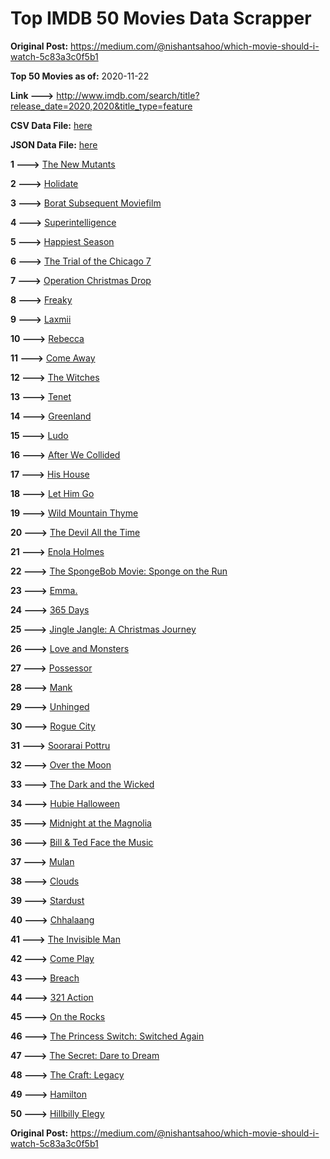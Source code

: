 # Top IMDB 50 Movies Data Scrapper

**Original Post:** https://medium.com/@nishantsahoo/which-movie-should-i-watch-5c83a3c0f5b1

**Top 50 Movies as of:** 2020-11-22

**Link --->** http://www.imdb.com/search/title?release_date=2020,2020&title_type=feature

**CSV Data File:** [here](/Data/data.csv)

**JSON Data File:** [here](/Data/data.json)

**1 --->** [The New Mutants](https://www.imdb.com/title/tt4682266/?ref_=adv_li_tt)

**2 --->** [Holidate](https://www.imdb.com/title/tt9866072/?ref_=adv_li_tt)

**3 --->** [Borat Subsequent Moviefilm](https://www.imdb.com/title/tt13143964/?ref_=adv_li_tt)

**4 --->** [Superintelligence](https://www.imdb.com/title/tt7178640/?ref_=adv_li_tt)

**5 --->** [Happiest Season](https://www.imdb.com/title/tt8522006/?ref_=adv_li_tt)

**6 --->** [The Trial of the Chicago 7](https://www.imdb.com/title/tt1070874/?ref_=adv_li_tt)

**7 --->** [Operation Christmas Drop](https://www.imdb.com/title/tt13236566/?ref_=adv_li_tt)

**8 --->** [Freaky](https://www.imdb.com/title/tt10919380/?ref_=adv_li_tt)

**9 --->** [Laxmii](https://www.imdb.com/title/tt10350922/?ref_=adv_li_tt)

**10 --->** [Rebecca](https://www.imdb.com/title/tt2235695/?ref_=adv_li_tt)

**11 --->** [Come Away](https://www.imdb.com/title/tt5714470/?ref_=adv_li_tt)

**12 --->** [The Witches](https://www.imdb.com/title/tt0805647/?ref_=adv_li_tt)

**13 --->** [Tenet](https://www.imdb.com/title/tt6723592/?ref_=adv_li_tt)

**14 --->** [Greenland](https://www.imdb.com/title/tt7737786/?ref_=adv_li_tt)

**15 --->** [Ludo](https://www.imdb.com/title/tt7212754/?ref_=adv_li_tt)

**16 --->** [After We Collided](https://www.imdb.com/title/tt10362466/?ref_=adv_li_tt)

**17 --->** [His House](https://www.imdb.com/title/tt8508734/?ref_=adv_li_tt)

**18 --->** [Let Him Go](https://www.imdb.com/title/tt9340860/?ref_=adv_li_tt)

**19 --->** [Wild Mountain Thyme](https://www.imdb.com/title/tt6842770/?ref_=adv_li_tt)

**20 --->** [The Devil All the Time](https://www.imdb.com/title/tt7395114/?ref_=adv_li_tt)

**21 --->** [Enola Holmes](https://www.imdb.com/title/tt7846844/?ref_=adv_li_tt)

**22 --->** [The SpongeBob Movie: Sponge on the Run](https://www.imdb.com/title/tt4823776/?ref_=adv_li_tt)

**23 --->** [Emma.](https://www.imdb.com/title/tt9214832/?ref_=adv_li_tt)

**24 --->** [365 Days](https://www.imdb.com/title/tt10886166/?ref_=adv_li_tt)

**25 --->** [Jingle Jangle: A Christmas Journey](https://www.imdb.com/title/tt7736496/?ref_=adv_li_tt)

**26 --->** [Love and Monsters](https://www.imdb.com/title/tt2222042/?ref_=adv_li_tt)

**27 --->** [Possessor](https://www.imdb.com/title/tt5918982/?ref_=adv_li_tt)

**28 --->** [Mank](https://www.imdb.com/title/tt10618286/?ref_=adv_li_tt)

**29 --->** [Unhinged](https://www.imdb.com/title/tt10059518/?ref_=adv_li_tt)

**30 --->** [Rogue City](https://www.imdb.com/title/tt10127684/?ref_=adv_li_tt)

**31 --->** [Soorarai Pottru](https://www.imdb.com/title/tt10189514/?ref_=adv_li_tt)

**32 --->** [Over the Moon](https://www.imdb.com/title/tt7488208/?ref_=adv_li_tt)

**33 --->** [The Dark and the Wicked](https://www.imdb.com/title/tt10229558/?ref_=adv_li_tt)

**34 --->** [Hubie Halloween](https://www.imdb.com/title/tt10682266/?ref_=adv_li_tt)

**35 --->** [Midnight at the Magnolia](https://www.imdb.com/title/tt13318052/?ref_=adv_li_tt)

**36 --->** [Bill & Ted Face the Music](https://www.imdb.com/title/tt1086064/?ref_=adv_li_tt)

**37 --->** [Mulan](https://www.imdb.com/title/tt4566758/?ref_=adv_li_tt)

**38 --->** [Clouds](https://www.imdb.com/title/tt6473066/?ref_=adv_li_tt)

**39 --->** [Stardust](https://www.imdb.com/title/tt9694312/?ref_=adv_li_tt)

**40 --->** [Chhalaang](https://www.imdb.com/title/tt8983164/?ref_=adv_li_tt)

**41 --->** [The Invisible Man](https://www.imdb.com/title/tt1051906/?ref_=adv_li_tt)

**42 --->** [Come Play](https://www.imdb.com/title/tt8004664/?ref_=adv_li_tt)

**43 --->** [Breach](https://www.imdb.com/title/tt9820556/?ref_=adv_li_tt)

**44 --->** [321 Action](https://www.imdb.com/title/tt13423846/?ref_=adv_li_tt)

**45 --->** [On the Rocks](https://www.imdb.com/title/tt9606374/?ref_=adv_li_tt)

**46 --->** [The Princess Switch: Switched Again](https://www.imdb.com/title/tt11199410/?ref_=adv_li_tt)

**47 --->** [The Secret: Dare to Dream](https://www.imdb.com/title/tt4411584/?ref_=adv_li_tt)

**48 --->** [The Craft: Legacy](https://www.imdb.com/title/tt4685762/?ref_=adv_li_tt)

**49 --->** [Hamilton](https://www.imdb.com/title/tt8503618/?ref_=adv_li_tt)

**50 --->** [Hillbilly Elegy](https://www.imdb.com/title/tt6772802/?ref_=adv_li_tt)

**Original Post:** https://medium.com/@nishantsahoo/which-movie-should-i-watch-5c83a3c0f5b1
